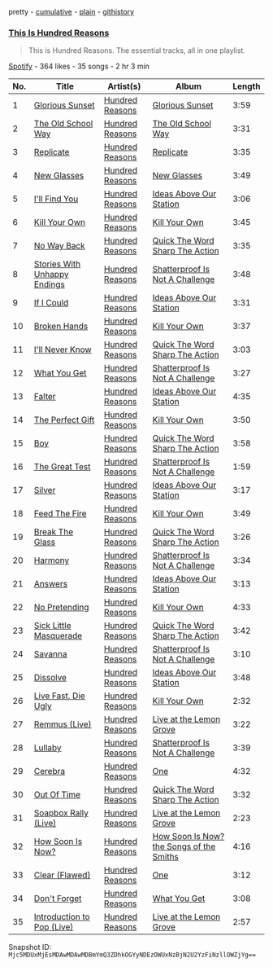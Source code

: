 pretty - [cumulative](/playlists/cumulative/37i9dQZF1DZ06evO37BQGs.md) - [plain](/playlists/plain/37i9dQZF1DZ06evO37BQGs) - [githistory](https://github.githistory.xyz/mackorone/spotify-playlist-archive/blob/main/playlists/plain/37i9dQZF1DZ06evO37BQGs)

### [This Is Hundred Reasons](https://open.spotify.com/playlist/37i9dQZF1DZ06evO37BQGs)

> This is Hundred Reasons\. The essential tracks, all in one playlist.

[Spotify](https://open.spotify.com/user/spotify) - 364 likes - 35 songs - 2 hr 3 min

| No. | Title | Artist(s) | Album | Length |
|---|---|---|---|---|
| 1 | [Glorious Sunset](https://open.spotify.com/track/6JrhNM8Z6XARzHjUKQSrWD) | [Hundred Reasons](https://open.spotify.com/artist/5jcIIICg01zIq8InYieJ5w) | [Glorious Sunset](https://open.spotify.com/album/2Wk0YO4JkdqrkMR5GjdAa0) | 3:59 |
| 2 | [The Old School Way](https://open.spotify.com/track/2s03Z86G09dg3K0ogdwcjR) | [Hundred Reasons](https://open.spotify.com/artist/5jcIIICg01zIq8InYieJ5w) | [The Old School Way](https://open.spotify.com/album/0cpDwmTqLL5iqiSCofJb1d) | 3:31 |
| 3 | [Replicate](https://open.spotify.com/track/3IkbQS9fY4oVnsHRtYsTx6) | [Hundred Reasons](https://open.spotify.com/artist/5jcIIICg01zIq8InYieJ5w) | [Replicate](https://open.spotify.com/album/2LKIx95NMOrEImyiJgOnYb) | 3:35 |
| 4 | [New Glasses](https://open.spotify.com/track/4miicEbDryBAnFO0c2xODc) | [Hundred Reasons](https://open.spotify.com/artist/5jcIIICg01zIq8InYieJ5w) | [New Glasses](https://open.spotify.com/album/0RlbSe60TYD2V8zx8C7mny) | 3:49 |
| 5 | [I'll Find You](https://open.spotify.com/track/2FUAgbkTJbJPkH8ZFf0XxB) | [Hundred Reasons](https://open.spotify.com/artist/5jcIIICg01zIq8InYieJ5w) | [Ideas Above Our Station](https://open.spotify.com/album/0njHxwzfjbX5MS7YPXBwMM) | 3:06 |
| 6 | [Kill Your Own](https://open.spotify.com/track/1L9xMwmX3OAb8mLv2x37e6) | [Hundred Reasons](https://open.spotify.com/artist/5jcIIICg01zIq8InYieJ5w) | [Kill Your Own](https://open.spotify.com/album/101Y1ApCSBWHyuJBSB46Sd) | 3:45 |
| 7 | [No Way Back](https://open.spotify.com/track/5Hc3D67M6rCgDt5dPNaSiI) | [Hundred Reasons](https://open.spotify.com/artist/5jcIIICg01zIq8InYieJ5w) | [Quick The Word Sharp The Action](https://open.spotify.com/album/2tJbT3ckeLs6FD5FXBKxtz) | 3:35 |
| 8 | [Stories With Unhappy Endings](https://open.spotify.com/track/1nR2maqQdyrb7xEpzUyfOL) | [Hundred Reasons](https://open.spotify.com/artist/5jcIIICg01zIq8InYieJ5w) | [Shatterproof Is Not A Challenge](https://open.spotify.com/album/5NRqlYZGCBZO5vwZCGJvah) | 3:48 |
| 9 | [If I Could](https://open.spotify.com/track/37mcskMYPUoi0ZlqAPBByr) | [Hundred Reasons](https://open.spotify.com/artist/5jcIIICg01zIq8InYieJ5w) | [Ideas Above Our Station](https://open.spotify.com/album/0njHxwzfjbX5MS7YPXBwMM) | 3:31 |
| 10 | [Broken Hands](https://open.spotify.com/track/68bhEGCeB4rH6xNrDVASLu) | [Hundred Reasons](https://open.spotify.com/artist/5jcIIICg01zIq8InYieJ5w) | [Kill Your Own](https://open.spotify.com/album/101Y1ApCSBWHyuJBSB46Sd) | 3:37 |
| 11 | [I'll Never Know](https://open.spotify.com/track/6TV1G6fQ8MgSUzNMKqOpxC) | [Hundred Reasons](https://open.spotify.com/artist/5jcIIICg01zIq8InYieJ5w) | [Quick The Word Sharp The Action](https://open.spotify.com/album/2tJbT3ckeLs6FD5FXBKxtz) | 3:03 |
| 12 | [What You Get](https://open.spotify.com/track/0dGSOoOgiwqguvIO0WH39s) | [Hundred Reasons](https://open.spotify.com/artist/5jcIIICg01zIq8InYieJ5w) | [Shatterproof Is Not A Challenge](https://open.spotify.com/album/5NRqlYZGCBZO5vwZCGJvah) | 3:27 |
| 13 | [Falter](https://open.spotify.com/track/00vvVPPl3DHNtez3liGp8Q) | [Hundred Reasons](https://open.spotify.com/artist/5jcIIICg01zIq8InYieJ5w) | [Ideas Above Our Station](https://open.spotify.com/album/0njHxwzfjbX5MS7YPXBwMM) | 4:35 |
| 14 | [The Perfect Gift](https://open.spotify.com/track/6fRVeAhnfpfpmTRMndS2FK) | [Hundred Reasons](https://open.spotify.com/artist/5jcIIICg01zIq8InYieJ5w) | [Kill Your Own](https://open.spotify.com/album/101Y1ApCSBWHyuJBSB46Sd) | 3:50 |
| 15 | [Boy](https://open.spotify.com/track/0XvuRaxgYMSWbFng8vHvDv) | [Hundred Reasons](https://open.spotify.com/artist/5jcIIICg01zIq8InYieJ5w) | [Quick The Word Sharp The Action](https://open.spotify.com/album/2tJbT3ckeLs6FD5FXBKxtz) | 3:58 |
| 16 | [The Great Test](https://open.spotify.com/track/29AGJhFoJ0y31oZ49r7J6D) | [Hundred Reasons](https://open.spotify.com/artist/5jcIIICg01zIq8InYieJ5w) | [Shatterproof Is Not A Challenge](https://open.spotify.com/album/5NRqlYZGCBZO5vwZCGJvah) | 1:59 |
| 17 | [Silver](https://open.spotify.com/track/1iP5nJRIag9Kem1RuqCVXt) | [Hundred Reasons](https://open.spotify.com/artist/5jcIIICg01zIq8InYieJ5w) | [Ideas Above Our Station](https://open.spotify.com/album/0njHxwzfjbX5MS7YPXBwMM) | 3:17 |
| 18 | [Feed The Fire](https://open.spotify.com/track/1f2FDH06hxuItRz0yUnYKE) | [Hundred Reasons](https://open.spotify.com/artist/5jcIIICg01zIq8InYieJ5w) | [Kill Your Own](https://open.spotify.com/album/101Y1ApCSBWHyuJBSB46Sd) | 3:49 |
| 19 | [Break The Glass](https://open.spotify.com/track/1MCsQjTwwzDPVLrOsAlp0b) | [Hundred Reasons](https://open.spotify.com/artist/5jcIIICg01zIq8InYieJ5w) | [Quick The Word Sharp The Action](https://open.spotify.com/album/2tJbT3ckeLs6FD5FXBKxtz) | 3:26 |
| 20 | [Harmony](https://open.spotify.com/track/3sCvA4gQ5RCHcUvJCD0m1L) | [Hundred Reasons](https://open.spotify.com/artist/5jcIIICg01zIq8InYieJ5w) | [Shatterproof Is Not A Challenge](https://open.spotify.com/album/5NRqlYZGCBZO5vwZCGJvah) | 3:34 |
| 21 | [Answers](https://open.spotify.com/track/4BLboQozqbi0wfghh4fV1a) | [Hundred Reasons](https://open.spotify.com/artist/5jcIIICg01zIq8InYieJ5w) | [Ideas Above Our Station](https://open.spotify.com/album/0njHxwzfjbX5MS7YPXBwMM) | 3:13 |
| 22 | [No Pretending](https://open.spotify.com/track/59EnX4BXWB1mSe2pz4K2g3) | [Hundred Reasons](https://open.spotify.com/artist/5jcIIICg01zIq8InYieJ5w) | [Kill Your Own](https://open.spotify.com/album/101Y1ApCSBWHyuJBSB46Sd) | 4:33 |
| 23 | [Sick Little Masquerade](https://open.spotify.com/track/76jTPFhV40C0eJXTswyRrC) | [Hundred Reasons](https://open.spotify.com/artist/5jcIIICg01zIq8InYieJ5w) | [Quick The Word Sharp The Action](https://open.spotify.com/album/2tJbT3ckeLs6FD5FXBKxtz) | 3:42 |
| 24 | [Savanna](https://open.spotify.com/track/4H5bB6B7kOS9V6kBcLKz8k) | [Hundred Reasons](https://open.spotify.com/artist/5jcIIICg01zIq8InYieJ5w) | [Shatterproof Is Not A Challenge](https://open.spotify.com/album/5NRqlYZGCBZO5vwZCGJvah) | 3:10 |
| 25 | [Dissolve](https://open.spotify.com/track/5iQ0DPeLDn8Dn9HF52kWsE) | [Hundred Reasons](https://open.spotify.com/artist/5jcIIICg01zIq8InYieJ5w) | [Ideas Above Our Station](https://open.spotify.com/album/0njHxwzfjbX5MS7YPXBwMM) | 3:48 |
| 26 | [Live Fast, Die Ugly](https://open.spotify.com/track/6r7ReUGIIAW0F2KPI39ktr) | [Hundred Reasons](https://open.spotify.com/artist/5jcIIICg01zIq8InYieJ5w) | [Kill Your Own](https://open.spotify.com/album/101Y1ApCSBWHyuJBSB46Sd) | 2:32 |
| 27 | [Remmus \(Live\)](https://open.spotify.com/track/2RT9TJVahSuoOsYBnmsyuB) | [Hundred Reasons](https://open.spotify.com/artist/5jcIIICg01zIq8InYieJ5w) | [Live at the Lemon Grove](https://open.spotify.com/album/5nykFp8cx7wIad1R4rlFc2) | 3:22 |
| 28 | [Lullaby](https://open.spotify.com/track/6q8I7grz7osEUAMRMkdBtV) | [Hundred Reasons](https://open.spotify.com/artist/5jcIIICg01zIq8InYieJ5w) | [Shatterproof Is Not A Challenge](https://open.spotify.com/album/5NRqlYZGCBZO5vwZCGJvah) | 3:39 |
| 29 | [Cerebra](https://open.spotify.com/track/6dFkhKuX87DaF1W27RmIeD) | [Hundred Reasons](https://open.spotify.com/artist/5jcIIICg01zIq8InYieJ5w) | [One](https://open.spotify.com/album/0smSOxbWaXp2RsCjHTMmQS) | 4:32 |
| 30 | [Out Of Time](https://open.spotify.com/track/4Uz4uphfFwQqXVgnnYbXRR) | [Hundred Reasons](https://open.spotify.com/artist/5jcIIICg01zIq8InYieJ5w) | [Quick The Word Sharp The Action](https://open.spotify.com/album/2tJbT3ckeLs6FD5FXBKxtz) | 3:32 |
| 31 | [Soapbox Rally \(Live\)](https://open.spotify.com/track/1mznyaXfDmQIhMBQExRQ57) | [Hundred Reasons](https://open.spotify.com/artist/5jcIIICg01zIq8InYieJ5w) | [Live at the Lemon Grove](https://open.spotify.com/album/5nykFp8cx7wIad1R4rlFc2) | 2:23 |
| 32 | [How Soon Is Now?](https://open.spotify.com/track/7uTonF04lKwInBrzr2Bfpj) | [Hundred Reasons](https://open.spotify.com/artist/5jcIIICg01zIq8InYieJ5w) | [How Soon Is Now? the Songs of the Smiths](https://open.spotify.com/album/3p01b3ewF4WNRjE7uBXycI) | 4:16 |
| 33 | [Clear \(Flawed\)](https://open.spotify.com/track/0xsYs6ADG0myf8s6K4Hhpc) | [Hundred Reasons](https://open.spotify.com/artist/5jcIIICg01zIq8InYieJ5w) | [One](https://open.spotify.com/album/0smSOxbWaXp2RsCjHTMmQS) | 3:12 |
| 34 | [Don't Forget](https://open.spotify.com/track/0SVuU8e4VVa4TewIiy2szE) | [Hundred Reasons](https://open.spotify.com/artist/5jcIIICg01zIq8InYieJ5w) | [What You Get](https://open.spotify.com/album/12mMk1LYNxZ80S7notPNHr) | 3:08 |
| 35 | [Introduction to Pop \(Live\)](https://open.spotify.com/track/6nH9suYXFEaXE8sFyCW6Yy) | [Hundred Reasons](https://open.spotify.com/artist/5jcIIICg01zIq8InYieJ5w) | [Live at the Lemon Grove](https://open.spotify.com/album/5nykFp8cx7wIad1R4rlFc2) | 2:57 |

Snapshot ID: `Mjc5MDUxMjEsMDAwMDAwMDBmYmQ3ZDhkOGYyNDEzOWUxNzBjN2U2YzFiNzllOWZjYg==`
